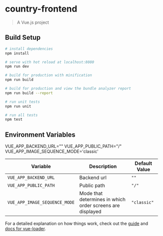 # country-frontend

> A Vue.js project
## Build Setup

``` bash
# install dependencies
npm install

# serve with hot reload at localhost:8080
npm run dev

# build for production with minification
npm run build

# build for production and view the bundle analyzer report
npm run build --report

# run unit tests
npm run unit

# run all tests
npm test
```

## Environment Variables
VUE_APP_BACKEND_URL=""
VUE_APP_PUBLIC_PATH="/"
VUE_APP_IMAGE_SEQUENCE_MODE='classic'

| Variable    | Description                                               | Default Value |
|-------------|-----------------------------------------------------------|---------------|
| `VUE_APP_BACKEND_URL` | Backend url                                               | `""`          |
| `VUE_APP_PUBLIC_PATH`          | Public path                                               | `"/"`         |
| `VUE_APP_IMAGE_SEQUENCE_MODE` | Mode that determines in which order screens are displayed | `"classic"`   |


For a detailed explanation on how things work, check out the [guide](http://vuejs-templates.github.io/webpack/) and [docs for vue-loader](http://vuejs.github.io/vue-loader).
